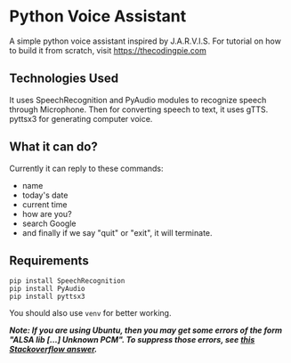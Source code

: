 # Python Voice Assistant


A simple python voice assistant inspired by J.A.R.V.I.S. For tutorial on how to build it from scratch, visit https://thecodingpie.com


## Technologies Used
It uses SpeechRecognition and PyAudio modules to recognize speech through Microphone. Then for converting speech to text, it uses gTTS. pyttsx3 for generating computer voice.

## What it can do?
Currently it can reply to these commands:

- name
- today's date 
- current time
- how are you? 
- search Google
- and finally if we say "quit" or "exit", it will terminate.

## Requirements
```
pip install SpeechRecognition
pip install PyAudio
pip install pyttsx3
```
You should also use ```venv``` for better working.

***Note: If you are using Ubuntu, then you may get some errors of the form "ALSA lib [...] Unknown PCM". To suppress those errors, see <a href="https://stackoverflow.com/questions/7088672/pyaudio-working-but-spits-out-error-messages-each-time" target="_blank">this Stackoverflow answer</a>.***
